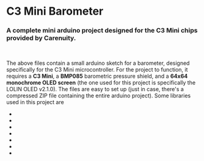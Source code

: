<h1>C3 Mini Barometer</h1>
<h3>A complete mini arduino project designed for the C3 Mini chips provided by Carenuity.</h3>
<br>
<p>The above files contain a small arduino sketch for a barometer, designed specifically for the C3 Mini microcontroller. For the project to function, it requires a <b>C3 Mini</b>, a <b>BMP085</b> barometric pressure shield, and a <b>64x64 monochrome OLED screen</b> (the one used for this project is specifically the LOLIN OLED v2.1.0). The files are easy to set up (just in case, there's a compressed ZIP file containing the entire arduino project). Some libraries used in this project are</p>
<ul>
  <li><LOLIN_I2C_BUTTON.h></li>
  <li><pgmspace.h></li>
  <li><SPI.h></li>
  <li><Wire.h></li>
  <li><Adafruit_BMP085.h></li>
  <li><Adafruit_GFX.h></li>
  <li><Adafruit_SSD1306.h></li>
</ul>
